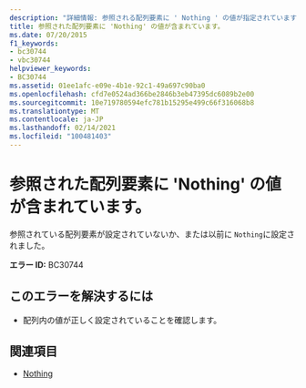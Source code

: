 ```yaml
---
description: "詳細情報: 参照される配列要素に ' Nothing ' の値が指定されています"
title: 参照された配列要素に 'Nothing' の値が含まれています。
ms.date: 07/20/2015
f1_keywords:
- bc30744
- vbc30744
helpviewer_keywords:
- BC30744
ms.assetid: 01ee1afc-e09e-4b1e-92c1-49a697c90ba0
ms.openlocfilehash: cfd7e0524ad366be2846b3eb47395dc6089b2e00
ms.sourcegitcommit: 10e719780594efc781b15295e499c66f316068b8
ms.translationtype: MT
ms.contentlocale: ja-JP
ms.lasthandoff: 02/14/2021
ms.locfileid: "100481403"
---
```

# <a name="referenced-array-element-has-a-value-of-nothing"></a>参照された配列要素に 'Nothing' の値が含まれています。

参照されている配列要素が設定されていないか、または以前に `Nothing`に設定されました。  
  
 **エラー ID:** BC30744  
  
## <a name="to-correct-this-error"></a>このエラーを解決するには  
  
- 配列内の値が正しく設定されていることを確認します。  
  
## <a name="see-also"></a>関連項目

- [Nothing](../language-reference/nothing.md)
